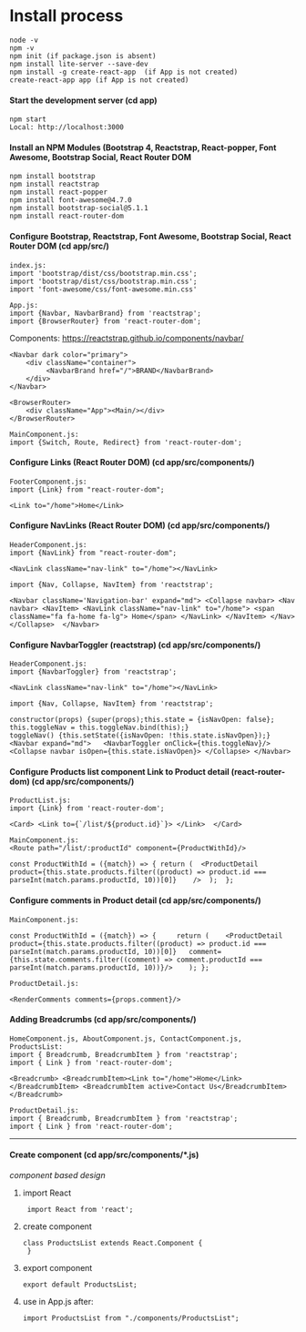 # Install process

    node -v
    npm -v
    npm init (if package.json is absent)
    npm install lite-server --save-dev
    npm install -g create-react-app  (if App is not created)
    create-react-app app (if App is not created)
    
#### Start the development server (cd app)

    npm start
    Local: http://localhost:3000
    
#### Install an NPM Modules (Bootstrap 4, Reactstrap, React-popper, Font Awesome, Bootstrap Social, React Router DOM 

    npm install bootstrap
    npm install reactstrap
    npm install react-popper
    npm install font-awesome@4.7.0
    npm install bootstrap-social@5.1.1
    npm install react-router-dom
    
#### Configure Bootstrap, Reactstrap, Font Awesome, Bootstrap Social, React Router DOM (cd app/src/)

    index.js:
    import 'bootstrap/dist/css/bootstrap.min.css';
    import 'bootstrap/dist/css/bootstrap.min.css';
    import 'font-awesome/css/font-awesome.min.css'
    
    App.js:
    import {Navbar, NavbarBrand} from 'reactstrap';
    import {BrowserRouter} from 'react-router-dom';
    
Components: https://reactstrap.github.io/components/navbar/

    <Navbar dark color="primary">
        <div className="container">
             <NavbarBrand href="/">BRAND</NavbarBrand>
        </div>
    </Navbar>
    
    <BrowserRouter>
        <div className="App"><Main/></div>
    </BrowserRouter>    
    
    MainComponent.js:
    import {Switch, Route, Redirect} from 'react-router-dom';
    
    
#### Configure Links (React Router DOM) (cd app/src/components/)

    FooterComponent.js:
    import {Link} from "react-router-dom";
        
    <Link to="/home">Home</Link>
      
  
      
#### Configure NavLinks (React Router DOM) (cd app/src/components/)

    HeaderComponent.js:
    import {NavLink} from "react-router-dom";
        
    <NavLink className="nav-link" to="/home"></NavLink>
      
    import {Nav, Collapse, NavItem} from 'reactstrap';
      
    <Navbar className='Navigation-bar' expand="md"> <Collapse navbar> <Nav navbar> <NavItem> <NavLink className="nav-link" to="/home"> <span className="fa fa-home fa-lg"> Home</span> </NavLink> </NavItem> </Nav> </Collapse>  </Navbar>
      
  
    
      
#### Configure NavbarToggler (reactstrap) (cd app/src/components/)

    HeaderComponent.js:
    import {NavbarToggler} from 'reactstrap';
        
    <NavLink className="nav-link" to="/home"></NavLink>
      
    import {Nav, Collapse, NavItem} from 'reactstrap';
      
    constructor(props) {super(props);this.state = {isNavOpen: false};
    this.toggleNav = this.toggleNav.bind(this);}
    toggleNav() {this.setState({isNavOpen: !this.state.isNavOpen});}
    <Navbar expand="md">   <NavbarToggler onClick={this.toggleNav}/>   <Collapse navbar isOpen={this.state.isNavOpen}> </Collapse> </Navbar>
             
  
  
      
#### Configure Products list component Link to Product detail (react-router-dom) (cd app/src/components/)

    ProductList.js:
    import {Link} from 'react-router-dom';
    
    <Card> <Link to={`/list/${product.id}`}> </Link>  </Card>
    
    MainComponent.js:
    <Route path="/list/:productId" component={ProductWithId}/>
    
    const ProductWithId = ({match}) => { return (  <ProductDetail   product={this.state.products.filter((product) => product.id === parseInt(match.params.productId, 10))[0]}    />  );  };
        
    
      
#### Configure comments in Product detail (cd app/src/components/)

    MainComponent.js:
    
    const ProductWithId = ({match}) => {     return (    <ProductDetail        product={this.state.products.filter((product) => product.id === parseInt(match.params.productId, 10))[0]}   comment={this.state.comments.filter((comment) => comment.productId === parseInt(match.params.productId, 10))}/>    ); };
    
    ProductDetail.js:
    
    <RenderComments comments={props.comment}/>
      
      
      
#### Adding Breadcrumbs (cd app/src/components/)

    HomeComponent.js, AboutComponent.js, ContactComponent.js, ProductsList:
    import { Breadcrumb, BreadcrumbItem } from 'reactstrap';
    import { Link } from 'react-router-dom';
    
    <Breadcrumb> <BreadcrumbItem><Link to="/home">Home</Link></BreadcrumbItem> <BreadcrumbItem active>Contact Us</BreadcrumbItem> </Breadcrumb>
        
    ProductDetail.js:
    import { Breadcrumb, BreadcrumbItem } from 'reactstrap';
    import { Link } from 'react-router-dom';
    
    
      
  
  
  
  
  
  
  
  
  
  
  
  
  
  
  
  
  
  ---  
    
#### Create component (cd app/src/components/*.js)
*component based design*
 
1. import React
    
        import React from 'react';
2. create component
       
       class ProductsList extends React.Component {
        }
3. export component
       
       export default ProductsList;
4. use  <ProductsList/> in App.js after:
       
       import ProductsList from "./components/ProductsList";

 
    
